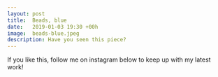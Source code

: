 ```yaml
---
layout: post
title:  Beads, blue
date:   2019-01-03 19:30 +00h
image:  beads-blue.jpeg
description: Have you seen this piece?
---
```

If you like this, follow me on instagram below to keep up with my latest work!
